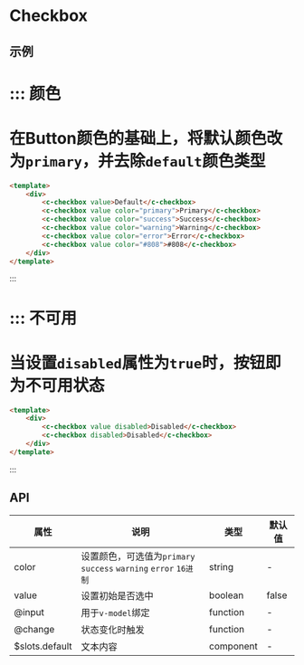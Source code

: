 # Checkbox


## 示例


::: 颜色
===
在**Button**颜色的基础上，将默认颜色改为`primary`，并去除`default`颜色类型
===
```html
<template>
	<div>
		<c-checkbox value>Default</c-checkbox>
		<c-checkbox value color="primary">Primary</c-checkbox>
		<c-checkbox value color="success">Success</c-checkbox>
		<c-checkbox value color="warning">Warning</c-checkbox>
		<c-checkbox value color="error">Error</c-checkbox>
		<c-checkbox value color="#808">#808</c-checkbox>
	</div>
</template>
```
:::


::: 不可用
===
当设置`disabled`属性为`true`时，按钮即为不可用状态
===
```html
<template>
	<div>
		<c-checkbox value disabled>Disabled</c-checkbox>
		<c-checkbox disabled>Disabled</c-checkbox>
	</div>
</template>
```
:::


## API

| 属性      | 说明                                       | 类型       | 默认值   |
| ------- | ---------------------------------------- | -------- | ----- |
| color   | 设置颜色，可选值为`primary` `success` `warning` `error` `16进制` | string   | -     |
| value | 设置初始是否选中                                 | boolean   | false |
| @input | 用于`v-model`绑定                              | function | -     |
| @change | 状态变化时触发                                  | function | -     |
| $slots.default | 文本内容                                  | component | -     |
